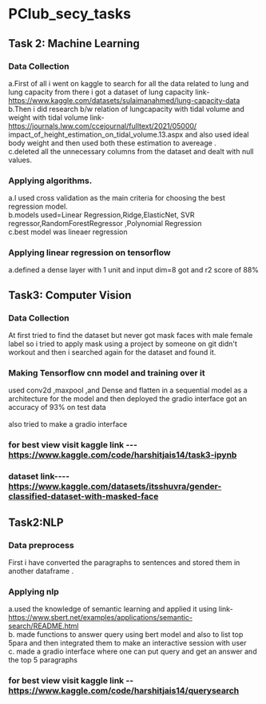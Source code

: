 #  PClub_secy_tasks
## Task 2: Machine Learning
### Data Collection
a.First of all i went on kaggle to search for all the data related to lung and lung capacity from there i got a dataset of lung capacity link- https://www.kaggle.com/datasets/sulaimanahmed/lung-capacity-data <br> 
b.Then i did research b/w relation of lungcapacity with tidal volume and weight with tidal volume link-https://journals.lww.com/ccejournal/fulltext/2021/05000/ impact_of_height_estimation_on_tidal_volume.13.aspx   and also used ideal body weight and then used both these estimation to avereage . <br>
c.deleted all the unnecessary columns from the dataset and dealt with null values.  <br>
### Applying algorithms.
a.I used cross validation as the main criteria for choosing the best regression model. <br>
b.models used=Linear Regression,Ridge,ElasticNet, SVR regressor,RandomForestRegressor ,Polynomial Regression <br>
c.best model was lineaer regression
### Applying linear regression on tensorflow
a.defined a dense layer with 1 unit and input dim=8 got and r2 score of 88% <br>


## Task3: Computer Vision
### Data Collection
At first tried to find the dataset but never got mask faces with male female label so i tried to apply mask using a project by someone on git didn't workout and then i searched again for the dataset and found it. <br>

### Making Tensorflow cnn model and training over it
used conv2d ,maxpool ,and Dense and flatten in a sequential model as a architecture for the model and then deployed the gradio interface
got an accuracy of 93% on test data <br>
<br> also tried to make a gradio interface
### for best view visit kaggle link --- https://www.kaggle.com/code/harshitjais14/task3-ipynb
### dataset link---- https://www.kaggle.com/datasets/itsshuvra/gender-classified-dataset-with-masked-face

## Task2:NLP
### Data preprocess
First i have converted the paragraphs to sentences and stored them in another dataframe . <br>
### Applying nlp
a.used the knowledge of semantic learning and applied it using link-https://www.sbert.net/examples/applications/semantic-search/README.html <br>
b. made functions to answer query using bert model and also to list top 5para and then integrated them to make an interactive session with user <br>
c. made a gradio interface where one can put query and get an answer and the top 5 paragraphs <br>
### for best view visit kaggle link --https://www.kaggle.com/code/harshitjais14/querysearch

